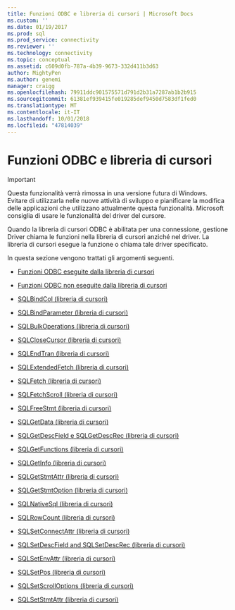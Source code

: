 ```yaml
---
title: Funzioni ODBC e libreria di cursori | Microsoft Docs
ms.custom: ''
ms.date: 01/19/2017
ms.prod: sql
ms.prod_service: connectivity
ms.reviewer: ''
ms.technology: connectivity
ms.topic: conceptual
ms.assetid: c609d0fb-787a-4b39-9673-332d411b3d63
author: MightyPen
ms.author: genemi
manager: craigg
ms.openlocfilehash: 79911ddc901575571d791d2b31a7287ab1b2b915
ms.sourcegitcommit: 61381ef939415fe019285def9450d7583df1fed0
ms.translationtype: MT
ms.contentlocale: it-IT
ms.lasthandoff: 10/01/2018
ms.locfileid: "47814039"
---
```

# <a name="odbc-functions-and-the-cursor-library"></a>Funzioni ODBC e libreria di cursori
> [!IMPORTANT]  
>  Questa funzionalità verrà rimossa in una versione futura di Windows. Evitare di utilizzarla nelle nuove attività di sviluppo e pianificare la modifica delle applicazioni che utilizzano attualmente questa funzionalità. Microsoft consiglia di usare le funzionalità del driver del cursore.  
  
 Quando la libreria di cursori ODBC è abilitata per una connessione, gestione Driver chiama le funzioni nella libreria di cursori anziché nel driver. La libreria di cursori esegue la funzione o chiama tale driver specificato.  
  
 In questa sezione vengono trattati gli argomenti seguenti.  
  
-   [Funzioni ODBC eseguite dalla libreria di cursori](../../../odbc/reference/appendixes/odbc-functions-executed-by-the-cursor-library.md)  
  
-   [Funzioni ODBC non eseguite dalla libreria di cursori](../../../odbc/reference/appendixes/odbc-functions-not-executed-by-the-cursor-library.md)  
  
-   [SQLBindCol (libreria di cursori)](../../../odbc/reference/appendixes/sqlbindcol-cursor-library.md)  
  
-   [SQLBindParameter (libreria di cursori)](../../../odbc/reference/appendixes/sqlbindparameter-cursor-library.md)  
  
-   [SQLBulkOperations (libreria di cursori)](../../../odbc/reference/appendixes/sqlbulkoperations-and-the-cursor-library.md)  
  
-   [SQLCloseCursor (libreria di cursori)](../../../odbc/reference/appendixes/sqlclosecursor-odbc.md)  
  
-   [SQLEndTran (libreria di cursori)](../../../odbc/reference/appendixes/sqlendtran-cursor-library.md)  
  
-   [SQLExtendedFetch (libreria di cursori)](../../../odbc/reference/appendixes/sqlextendedfetch-cursor-library.md)  
  
-   [SQLFetch (libreria di cursori)](../../../odbc/reference/appendixes/sqlfetch-cursor-library.md)  
  
-   [SQLFetchScroll (libreria di cursori)](../../../odbc/reference/appendixes/sqlfetchscroll-cursor-library.md)  
  
-   [SQLFreeStmt (libreria di cursori)](../../../odbc/reference/appendixes/sqlfreestmt-cursor-library.md)  
  
-   [SQLGetData (libreria di cursori)](../../../odbc/reference/appendixes/sqlgetdata-cursor-library.md)  
  
-   [SQLGetDescField e SQLGetDescRec (libreria di cursori)](../../../odbc/reference/appendixes/sqlgetdescfield-and-sqlgetdescrec-cursor-library.md)  
  
-   [SQLGetFunctions (libreria di cursori)](../../../odbc/reference/appendixes/sqlgetfunctions-cursor-library.md)  
  
-   [SQLGetInfo (libreria di cursori)](../../../odbc/reference/appendixes/sqlgetinfo-cursor-library.md)  
  
-   [SQLGetStmtAttr (libreria di cursori)](../../../odbc/reference/appendixes/sqlgetstmtattr-cursor-library.md)  
  
-   [SQLGetStmtOption (libreria di cursori)](../../../odbc/reference/appendixes/sqlgetstmtoption-cursor-library.md)  
  
-   [SQLNativeSql (libreria di cursori)](../../../odbc/reference/appendixes/sqlnativesql-cursor-library.md)  
  
-   [SQLRowCount (libreria di cursori)](../../../odbc/reference/appendixes/sqlrowcount-cursor-library.md)  
  
-   [SQLSetConnectAttr (libreria di cursori)](../../../odbc/reference/appendixes/sqlsetconnectattr-cursor-library.md)  
  
-   [SQLSetDescField and SQLSetDescRec (libreria di cursori)](../../../odbc/reference/appendixes/sqlsetdescfield-and-sqlsetdescrec-cursor-library.md)  
  
-   [SQLSetEnvAttr (libreria di cursori)](../../../odbc/reference/appendixes/sqlsetenvattr-and-the-cursor-library.md)  
  
-   [SQLSetPos (libreria di cursori)](../../../odbc/reference/appendixes/sqlsetpos-cursor-library.md)  
  
-   [SQLSetScrollOptions (libreria di cursori)](../../../odbc/reference/appendixes/sqlsetscrolloptions-cursor-library.md)  
  
-   [SQLSetStmtAttr (libreria di cursori)](../../../odbc/reference/appendixes/sqlsetstmtattr-cursor-library.md)
